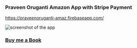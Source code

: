 ### Praveen Oruganti  Amazon  App with Stripe Payment
https://praveenoruganti-amaz.firebaseapp.com/

![screenshot of the app](https://raw.githubusercontent.com/praveenorugantitech/praveenorugantitech-reactjs/master/0_Projects/praveenoruganti-amazon-app/src/images/screenshot.PNG "Amazon Clone App")

### [Buy me a Book](https://www.buymeacoffee.com/praveenoruganti)


